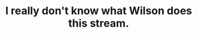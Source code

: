 ---
title: "I really don't know what Wilson does this stream."
streamDate: 12-27-2024
game: "Just Chatting"
gameCoverURL: "https://static-cdn.jtvnw.net/ttv-boxart/509658-285x380.jpg"
vodUrl: "https://www.youtube.com/watch?v=4zgqk4OieB0"
thumbnail: "https://img.youtube.com/vi/4zgqk4OieB0/maxresdefault.jpg"
duration: "2:48:51"
chatReplayURL: "https://gist.githubusercontent.com/TheLtWilson/4ef11b668e5ada700e2e6ef087ba40f9/raw/9fbe39eeb61c611284ecd109d7216276f039b963/12-27-2024.json"
---